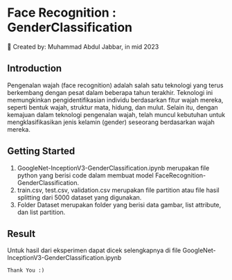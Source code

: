 # Face Recognition : GenderClassification
📁 Created by: Muhammad Abdul Jabbar, in mid 2023

## Introduction
Pengenalan wajah (face recognition) adalah salah satu teknologi yang terus berkembang dengan pesat dalam beberapa tahun terakhir. Teknologi ini memungkinkan pengidentifikasian individu berdasarkan fitur wajah mereka, seperti bentuk wajah, struktur mata, hidung, dan mulut. Selain itu, dengan kemajuan dalam teknologi pengenalan wajah, telah muncul kebutuhan untuk mengklasifikasikan jenis kelamin (gender) seseorang berdasarkan wajah mereka.

## Getting Started
1. GoogleNet-InceptionV3-GenderClassification.ipynb merupakan file python yang berisi code dalam membuat model FaceRecognition-GenderClassification.
2. train.csv, test.csv, validation.csv merupakan file partition atau file hasil splitting dari 5000 dataset yang digunakan.
3. Folder Dataset merupakan folder yang berisi data gambar, list attribute, dan list partition.

## Result
Untuk hasil dari eksperimen dapat dicek selengkapnya di file GoogleNet-InceptionV3-GenderClassification.ipynb

`Thank You :)`

